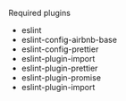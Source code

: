 Required plugins

- eslint
- eslint-config-airbnb-base
- eslint-config-prettier
- eslint-plugin-import
- eslint-plugin-prettier
- eslint-plugin-promise
- eslint-plugin-import
